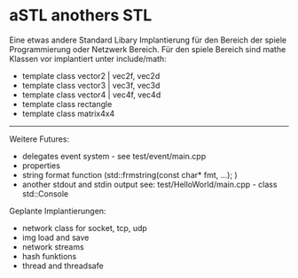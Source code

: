 # aSTL anothers STL
Eine etwas andere Standard Libary Implantierung für den Bereich der spiele Programmierung oder Netzwerk Bereich. Für den spiele Bereich sind mathe Klassen vor implantiert unter include/math:

* template <typename T> class vector2 | vec2f<float>, vec2d<double>  
* template <typename T> class vector3 | vec3f<float>, vec3d<double>  
* template <typename T> class vector4 | vec4f<float>, vec4d<double>
* template <typename T> class rectangle 
* template <typename T> class matrix4x4 

----
Weitere Futures:
* delegates event system - see test/event/main.cpp
* properties
* string format function (std::frmstring(const char* fmt, ...); )
* another stdout and stdin output see: test/HelloWorld/main.cpp - class std::Console  

Geplante Implantierungen:
* network class for socket, tcp, udp
* img load and save
* network streams
* hash funktions
* thread and threadsafe

